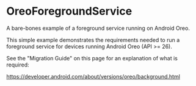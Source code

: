 # OreoForegroundService
A bare-bones example of a foreground service running on Android Oreo.

This simple example demonstrates the requirements needed to run a foreground service for devices running Android Oreo (API >= 26).

See the "Migration Guide" on this page for an explanation of what is required:

https://developer.android.com/about/versions/oreo/background.html


